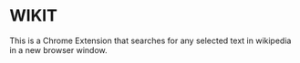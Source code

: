 # WIKIT
This is a Chrome Extension that searches for any selected text in wikipedia in a new browser window.
